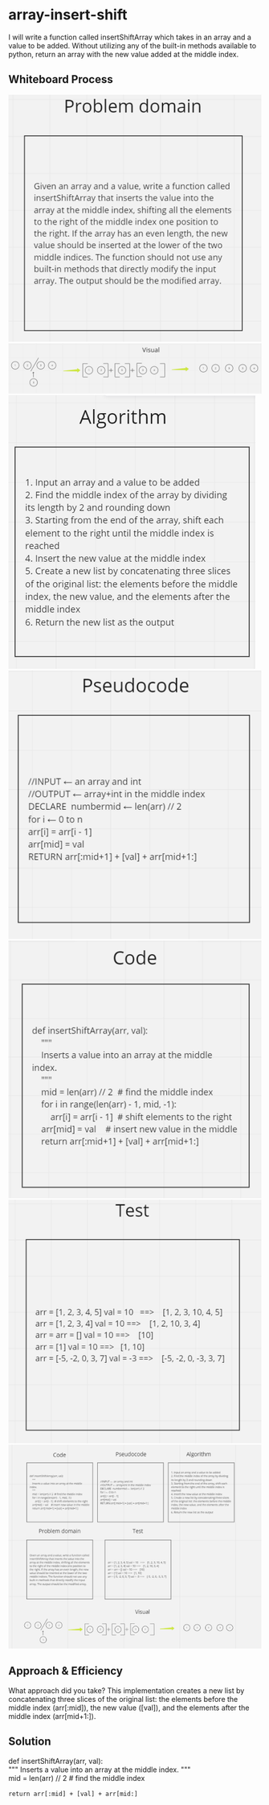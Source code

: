 # array-insert-shift
I will write a function called insertShiftArray which takes in an array and a value to be added. Without utilizing any of the built-in methods available to python, return an array with the new value added at the middle index.

## Whiteboard Process
![](./assets/Problem%20Domain.png)
![](./assets/viusal.png)
![](./assets/Algorithm.png)
![](./assets/Pseudocode.png)
![](./assets/code.png)
![](./assets/test.png)
![](./assets/wb.png)


## Approach & Efficiency
What approach did you take? 
This implementation creates a new list by concatenating three slices of the original list: the elements before the middle index (arr[:mid]), the new value ([val]), and the elements after the middle index (arr[mid+1:]).

## Solution

def insertShiftArray(arr, val):  
    """
    Inserts a value into an array at the middle index.
    """  
    mid = len(arr) // 2  # find the middle index
    
    return arr[:mid] + [val] + arr[mid:]
